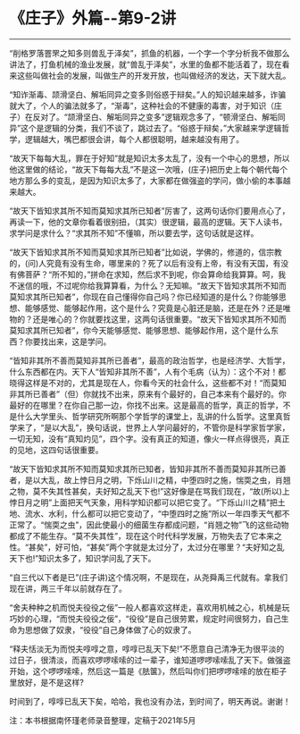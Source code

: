 # 《庄子》外篇--第9-2讲

------

“削格罗落罯罘之知多则兽乱于泽矣”，抓鱼的机器，一个字一个字分析我不做那么讲法了，打鱼机械的渔业发展，就“兽乱于泽矣”，水里的鱼都不能活着了，现在看来这些叫做社会的发展，叫做生产的开发开放，也叫做经济的发达，天下就大乱。

“知诈渐毒、颉滑坚白、解垢同异之变多则俗惑于辩矣。”人的知识越来越多，诈骗就大了，个人的骗法就多了，“渐毒”，这种社会的不健康的毒害，对于知识（庄子）在反对了。“颉滑坚白、解垢同异之变多”逻辑观念多了，“顿滑坚白、解垢同异”这个是逻辑的分类，我们不谈了，跳过去了。“俗惑于辩矣，”大家越来学逻辑哲学，逻辑越大，嘴巴都很会讲，每个人都很聪明，越来越没有用了。

“故天下每每大乱，罪在于好知”就是知识太多太乱了，没有一个中心的思想，所以他这里做的结论，“故天下每每大乱”不是这一次哦，(庄子)把历史上每个朝代每个地方那么多的变乱，是因为知识太多了，大家都在做强盗的学问，做小偷的本事越来越大。

“故天下皆知求其所不知而莫知求其所已知者”厉害了，这两句话你们要用点心了，再读一下，他的文章你看着很别扭，（其实）很逻辑，最高的逻辑。天下人读书，求学问是求什么？“求其所不知”不懂嘛，所以要去学，这句话就是这样。

“故天下皆知求其所不知而莫知求其所已知者”比如说，学佛的，修道的，信宗教的，(问)人究竟有没有生命，哪里来的？死了以后有没有上帝，有没有天国，有没有佛菩萨？“所不知的，”拼命在求知，然后求不到呢，你会算命给我算算。呵，我不迷信的哦，不过呢你给我算算看，为什么？无知嘛。“故天下皆知求其所不知而莫知求其所已知者”，你现在自己懂得你自己吗？你已经知道的是什么？你能够思想、能够感觉、能够起作用，这个是什么？究竟是心脏还是脑，还是在外？还是唯物的？还是唯心的？你就要找这里，这两句话很重要。“故天下皆知求其所不知而莫知求其所已知者”，你今天能够感觉、能够思想、能够起作用，这个是什么东西？你要找出来，这是学问。

“皆知非其所不善而莫知非其所已善者”，最高的政治哲学，也是经济学、大哲学，什么东西都在内。天下人“皆知非其所不善”，人有个毛病（认为）：这个不对！都晓得这样是不对的，尤其是现在人，你看今天的社会什么，这些都不对！“而莫知非其所已善者”（但）你就找不出来，原来有个最好的，自己本来有个最好的。你最好的在哪里？在你自己那一边，你找不出来。这是最高的哲学，真正的哲学，不是什么大学里头、哲学研究所啊那个学哲学的课堂上，乱讲的什么哲学。这里真哲学来了，“是以大乱”，换句话说，世界上人学问最好的，不管你是科学家哲学家，一切无知，没有“真知灼见”，四个字。没有真正的知道，像火一样点得很亮，真正的见地，这四句话很重要。

“故天下皆知求其所不知而莫知求其所已知者，皆知非其所不善而莫知非其所已善者，是以大乱，故上悖日月之明，下烁山川之精，中堕四时之施，惴耎之虫，肖翘之物，莫不失其性甚矣，夫好知之乱天下也!”这好像是在骂我们现在，“故(所以)上悖日月之明”上面把天气天象，用科学知识都可以把它变了。“下烁山川之精”把土地、流水、水利，什么都可以把它变动了，“中堕四时之施”所以一年四季天气都不正常了。“惴耎之虫”，因此使最小的细菌生存都成问题，“肖翘之物”飞的这些动物都成了不能生存。“莫不失其性”，现在这个时代科学发展，万物失去了它本来之性。“甚矣”，好可怕，“甚矣”两个字就是太过分了，太过分在哪里？“夫好知之乱天下也!”知识太多了，知识学问乱了天下。

“自三代以下者是已”(庄子讲)这个情况啊，不是现在，从尧舜禹三代就有。拿我们现在讲，两三千年以前就存在了。

“舍夫种种之机而悦夫役役之佞”一般人都喜欢这样走，喜欢用机械之心，机械是玩巧妙的心理，“而悦夫役役之佞”，“役役”是自己很劳累，规定时间很努力，自己生命为思想做了奴隶，“役役”自己身体做了心的奴隶了。

“释夫恬淡无为而悦夫啍啍之意，啍啍已乱天下矣!”不愿意自己清净无为很平淡的过日子，很清淡，而喜欢啰啰嗦嗦的过一辈子，谁知道啰啰嗦嗦乱了天下。做强盗开始，这个啰啰嗦嗦，然后这一篇是《胠箧》，然后叫你们把啰啰嗦嗦的放在柜子里放好，是不是这样?

时间到了，啍啍已乱天下矣，哈哈，我也没有办法，到时间了，明天再说。谢谢！

注：本书根据南怀瑾老师录音整理，定稿于2021年5月